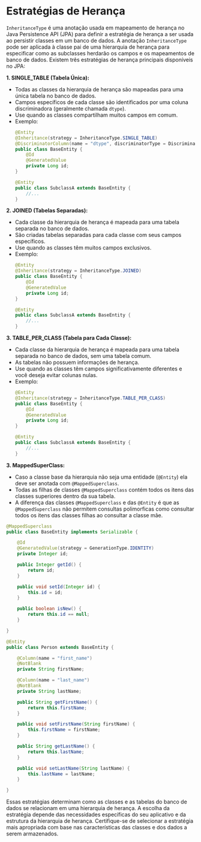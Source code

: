 # Estratégias de Herança

`InheritanceType` é uma anotação usada em mapeamento de herança no Java Persistence API (JPA) para definir a estratégia de herança a ser usada ao persistir classes em um banco de dados. A anotação `InheritanceType` pode ser aplicada à classe pai de uma hierarquia de herança para especificar como as subclasses herdarão os campos e os mapeamentos de banco de dados. Existem três estratégias de herança principais disponíveis no JPA:

**1. SINGLE_TABLE (Tabela Única):**
- Todas as classes da hierarquia de herança são mapeadas para uma única tabela no banco de dados.
- Campos específicos de cada classe são identificados por uma coluna discriminadora (geralmente chamada `dtype`).
- Use quando as classes compartilham muitos campos em comum.
- Exemplo:
  ```java
  @Entity
  @Inheritance(strategy = InheritanceType.SINGLE_TABLE)
  @DiscriminatorColumn(name = "dtype", discriminatorType = DiscriminatorType.STRING)
  public class BaseEntity {
      @Id
      @GeneratedValue
      private Long id;
  }

  @Entity
  public class SubclassA extends BaseEntity {
      //...
  }
  ```

**2. JOINED (Tabelas Separadas):**
- Cada classe da hierarquia de herança é mapeada para uma tabela separada no banco de dados.
- São criadas tabelas separadas para cada classe com seus campos específicos.
- Use quando as classes têm muitos campos exclusivos.
- Exemplo:
  ```java
  @Entity
  @Inheritance(strategy = InheritanceType.JOINED)
  public class BaseEntity {
      @Id
      @GeneratedValue
      private Long id;
  }

  @Entity
  public class SubclassA extends BaseEntity {
      //...
  }
  ```

**3. TABLE_PER_CLASS (Tabela para Cada Classe):**
- Cada classe da hierarquia de herança é mapeada para uma tabela separada no banco de dados, sem uma tabela comum.
- As tabelas não possuem informações de herança.
- Use quando as classes têm campos significativamente diferentes e você deseja evitar colunas nulas.
- Exemplo:
  ```java
  @Entity
  @Inheritance(strategy = InheritanceType.TABLE_PER_CLASS)
  public class BaseEntity {
      @Id
      @GeneratedValue
      private Long id;
  }

  @Entity
  public class SubclassA extends BaseEntity {
      //...
  }
  ```

**3. MappedSuperClass:**

- Caso a classe base da hierarquia não seja uma entidade (`@Entity`) ela deve ser anotada com `@MappedSuperclass`.
- Todas as filhas de classes `@MappedSuperclass` contém todos os itens das classes superiores dentro da sua tabela.
- A diferença das classes `@MappedSuperclass` e das `@Entity` é que as `@MappedSuperclass` não permitem consultas polimorficas como consultar todos os itens das classes filhas ao consultar a classe mãe.

```java
@MappedSuperclass
public class BaseEntity implements Serializable {

	@Id
	@GeneratedValue(strategy = GenerationType.IDENTITY)
	private Integer id;

	public Integer getId() {
		return id;
	}

	public void setId(Integer id) {
		this.id = id;
	}

	public boolean isNew() {
		return this.id == null;
	}

}
```

```java
@Entity
public class Person extends BaseEntity {

	@Column(name = "first_name")
	@NotBlank
	private String firstName;

	@Column(name = "last_name")
	@NotBlank
	private String lastName;

	public String getFirstName() {
		return this.firstName;
	}

	public void setFirstName(String firstName) {
		this.firstName = firstName;
	}

	public String getLastName() {
		return this.lastName;
	}

	public void setLastName(String lastName) {
		this.lastName = lastName;
	}

}
```
Essas estratégias determinam como as classes e as tabelas do banco de dados se relacionam em uma hierarquia de herança. A escolha da estratégia depende das necessidades específicas do seu aplicativo e da estrutura da hierarquia de herança. Certifique-se de selecionar a estratégia mais apropriada com base nas características das classes e dos dados a serem armazenados.
